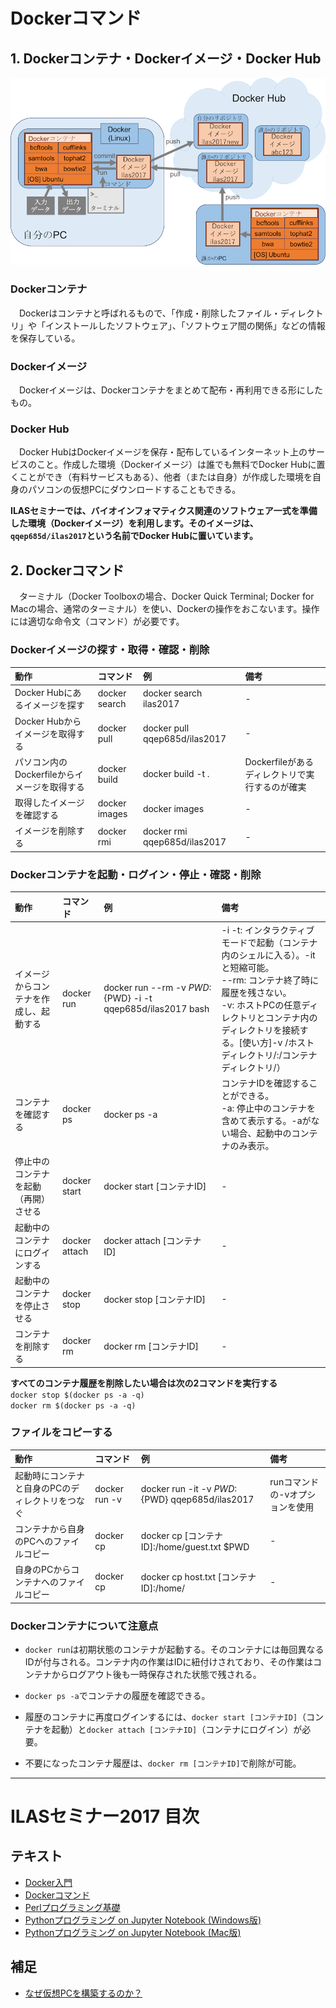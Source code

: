 # Dockerコマンド

## 1. Dockerコンテナ・Dockerイメージ・Docker Hub
![Dockerイメージ図](../Images/docker1.png "イメージとコンテナ")

### Dockerコンテナ
　Dockerはコンテナと呼ばれるもので、「作成・削除したファイル・ディレクトリ」や「インストールしたソフトウェア」、「ソフトウェア間の関係」などの情報を保存している。

### Dockerイメージ
　Dockerイメージは、Dockerコンテナをまとめて配布・再利用できる形にしたもの。

### Docker Hub
　Docker HubはDockerイメージを保存・配布しているインターネット上のサービスのこと。作成した環境（Dockerイメージ）は誰でも無料でDocker Hubに置くことができ（有料サービスもある）、他者（または自身）が作成した環境を自身のパソコンの仮想PCにダウンロードすることもできる。

__ILASセミナーでは、バイオインフォマティクス関連のソフトウェア一式を準備した環境（Dockerイメージ）を利用します。そのイメージは、`qqep685d/ilas2017`という名前でDocker Hubに置いています。__

## 2. Dockerコマンド
　ターミナル（Docker Toolboxの場合、Docker Quick Terminal; Docker for Macの場合、通常のターミナル）を使い、Dockerの操作をおこないます。操作には適切な命令文（コマンド）が必要です。

### Dockerイメージの探す・取得・確認・削除

|動作|コマンド|例|備考|
|:-|:-|:-|:-|
|Docker Hubにあるイメージを探す|docker search|docker search ilas2017|-|
|Docker Hubからイメージを取得する|docker pull|docker pull qqep685d/ilas2017|-|
|パソコン内のDockerfileからイメージを取得する|docker build|docker build -t .|Dockerfileがあるディレクトリで実行するのが確実|
|取得したイメージを確認する|docker images|docker images|-|
|イメージを削除する|docker rmi|docker rmi qqep685d/ilas2017|-|


### Dockerコンテナを起動・ログイン・停止・確認・削除

|動作|コマンド|例|備考|
|:-|:-|:-|:-|
|イメージからコンテナを作成し、起動する|docker run|docker run --rm -v ${PWD}:${PWD} -i -t qqep685d/ilas2017 bash|-i -t: インタラクティブモードで起動（コンテナ内のシェルに入る）。-itと短縮可能。<br> --rm: コンテナ終了時に履歴を残さない。<br> -v: ホストPCの任意ディレクトリとコンテナ内のディレクトリを接続する。[使い方]-v /ホストディレクトリ/:/コンテナディレクトリ/）|
|コンテナを確認する|docker ps|docker ps -a|コンテナIDを確認することができる。<br> -a: 停止中のコンテナを含めて表示する。-aがない場合、起動中のコンテナのみ表示。|
|停止中のコンテナを起動（再開）させる|docker start|docker start [コンテナID]|-|
|起動中のコンテナにログインする|docker attach|docker attach [コンテナID]|-|
|起動中のコンテナを停止させる|docker stop|docker stop [コンテナID]|-|
|コンテナを削除する|docker rm|docker rm [コンテナID]|-|

__すべてのコンテナ履歴を削除したい場合は次の2コマンドを実行する__  
`docker stop $(docker ps -a -q)`  
`docker rm $(docker ps -a -q)`

### ファイルをコピーする

|動作|コマンド|例|備考|
|:-|:-|:-|:-|
|起動時にコンテナと自身のPCのディレクトリをつなぐ|docker run -v|docker run -it -v ${PWD}:${PWD} qqep685d/ilas2017|runコマンドの-vオプションを使用|
|コンテナから自身のPCへのファイルコピー|docker cp|docker cp [コンテナID]:/home/guest.txt $PWD|-|
|自身のPCからコンテナへのファイルコピー|docker cp|docker cp host.txt [コンテナID]:/home/|-|

### Dockerコンテナについて注意点
- `docker run`は初期状態のコンテナが起動する。そのコンテナには毎回異なるIDが付与される。コンテナ内の作業はIDに紐付けされており、その作業はコンテナからログアウト後も一時保存された状態で残される。  

- `docker ps -a`でコンテナの履歴を確認できる。

- 履歴のコンテナに再度ログインするには、`docker start [コンテナID]`（コンテナを起動）と`docker attach [コンテナID]`（コンテナにログイン）が必要。

- 不要になったコンテナ履歴は、`docker rm [コンテナID]`で削除が可能。

---

# ILASセミナー2017 目次
## テキスト
- [Docker入門](./00_Starting_Docker.md)
- [Dockerコマンド](./01_Docker_Commands.md)
- [Perlプログラミング基礎](./02_Intro_Perl.md)
- [Pythonプログラミング on Jupyter Notebook (Windows版)](./03_1_Python_on_Jupyter_for_Windows.md)
- [Pythonプログラミング on Jupyter Notebook (Mac版)](./03_2_Python_on_Jupyter_for_Mac.md)

## 補足
- [なぜ仮想PCを構築するのか？](XX_Why_use_docker.md)
